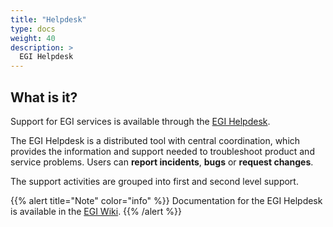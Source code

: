 ```yaml
---
title: "Helpdesk"
type: docs
weight: 40
description: >
  EGI Helpdesk 
---
```


## What is it?

Support for EGI services is available through the
[EGI Helpdesk](http://helpdesk.egi.eu/).

The EGI Helpdesk is a distributed tool with central coordination, which
provides the information and support needed to troubleshoot product and
service problems. Users can **report incidents**, **bugs** or **request
changes**.

The support activities are grouped into first and second level
support.

{{% alert title="Note" color="info" %}} Documentation for the EGI Helpdesk is
available in the [EGI Wiki](https://wiki.egi.eu/wiki/GGUS).
{{% /alert %}}
